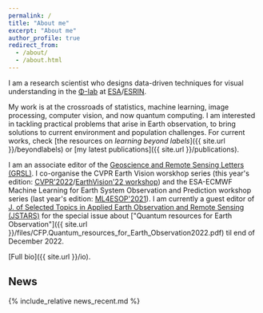 ```yaml
---
permalink: /
title: "About me"
excerpt: "About me"
author_profile: true
redirect_from: 
  - /about/
  - /about.html
---
```


I am a research scientist who designs data-driven techniques for visual understanding in the [Φ-lab](https://philab.phi.esa.int/) at [ESA](http://www.esa.int/)/[ESRIN](http://www.esa.int/About_Us/ESRIN).

My work is at the crossroads of statistics, machine learning, image processing, computer vision, and now quantum computing. I am interested in tackling practical problems that arise in Earth observation, to bring solutions to current environment and population challenges. For current works, check [the resources on _learning beyond labels_]({{ site.url }}/beyondlabels) or [my latest publications]({{ site.url }}/publications).

I am an associate editor of the [Geoscience and Remote Sensing Letters (GRSL)](http://www.grss-ieee.org/publication-category/grsl/). I co-organise the CVPR Earth Vision worskhop series (this year's edition: [CVPR'2022](https://cvpr2022.thecvf.com/)/[EarthVision'22 workshop](https://www.grss-ieee.org/events/earthvision-2022/)) and the ESA-ECMWF Machine Learning for Earth System Observation and Prediction workshop series (last year's edition: [ML4ESOP'2021](https://www.ml4esop.esa.int/)). I am currently a guest editor of [J. of Selected Topics in Applied Earth Observation and Remote Sensing (JSTARS)](http://www.grss-ieee.org/publication-category/jstars/) for the special issue about ["Quantum resources for Earth Observation"]({{ site.url }}/files/CFP.Quantum_resources_for_Earth_Observation2022.pdf) til end of December 2022.

[Full bio]({{ site.url }}/io).

## News

{% include_relative news_recent.md %}


